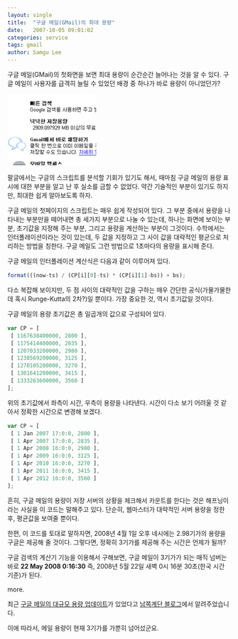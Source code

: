 ```yaml
---
layout: single
title:  "구글 메일(GMail)의 최대 용량"
date:   2007-10-05 09:01:02
categories: service
tags: gmail
author: Samgu Lee
---
```

구글 메일(GMail)의 첫화면을 보면 최대 용량이 순간순간 늘어나는 것을 알 수 있다. 구글 메일이 사용자를 급격히 늘릴 수 있었던 배경 중 하나가 바로 용량이 아니었던가?

![구글 메일의 최대 용량, 1초마다 늘어난다](/assets/gmail-max-storage.jpg)

팔글에서는 구글의 스크립트를 분석할 기회가 있기도 해서, 때마침 구글 메일의 용량 표시에 대한 부분을 알고 난 후 실소를 금할 수 없었다. 약간 기술적인 부분이 있기도 하지만, 최대한 쉽게 알아보도록 하자.

구글 메일의 첫페이지의 스크립트는 매우 쉽게 작성되어 있다. 그 부분 중에서 용량을 나타내는 부분만을 떼어내면 총 세가지 부분으로 나눌 수 있는데, 하나는 화면에 보이는 부분, 초기값을 지정해 주는 부분, 그리고 용량을 계산하는 부분이 그것이다. 수학에서는 인터폴레이션이라는 것이 있는데, 두 값을 지정하고 그 사이 값을 대략적인 평균으로 처리하는 방법을 칭한다. 구글 메일도 그런 방법으로 1초마다의 용량을 표시해 준다.

구글 메일의 인터폴레이션 계산식은 다음과 같이 이루어져 있다.

```js
format(((now-ts) / (CP[i][0]-ts) * (CP[i][1]-bs)) + bs);
```

다소 복잡해 보이지만, 두 점 사이의 대략적인 값을 구하는 매우 간단한 공식(가물가물한데 혹시 Runge-Kutta의 2차?)일 뿐이다. 가장 중요한 것, 역시 초기값일 것이다.

구글 메일의 용량 초기값은 총 일곱개의 값으로 구성되어 있다.

```js
var CP = [
 [ 1167638400000, 2800 ],
 [ 1175414400000, 2835 ],
 [ 1207033200000, 2980 ],
 [ 1238569200000, 3125 ],
 [ 1270105200000, 3270 ],
 [ 1301641200000, 3415 ],
 [ 1333263600000, 3560 ]
];
```

위의 초기값에서 좌측이 시간, 우측이 용량을 나타낸다. 시간이 다소 보기 어려울 것 같아서 정확한 시간으로 변경해 보겠다.

```js
var CP = [
 [ 1 Jan 2007 17:0:0, 2800 ],
 [ 1 Apr 2007 17:0:0, 2835 ],
 [ 1 Apr 2008 16:0:0, 2980 ],
 [ 1 Apr 2009 16:0:0, 3125 ],
 [ 1 Apr 2010 16:0:0, 3270 ],
 [ 1 Apr 2011 16:0:0, 3415 ],
 [ 1 Apr 2012 16:0:0, 3560 ]
];
```

흔히, 구글 메일의 용량이 저장 서버의 상황을 체크해서 카운트를 한다는 것은 해프닝이라는 사실을 이 코드는 말해주고 있다. 단순히, 웹마스터가 대략적인 서버 용량을 정한 후, 평균값을 보여줄 뿐이다.

한편, 이 코드를 토대로 말하자면, 2008년 4월 1일 오후 네시에는 2.98기가의 용량을 구글은 제공해 줄 것이다. 그렇다면, 정확히 3기가를 제공해 주는 시간은 언제가 될까?

구글 검색의 계산기 기능을 이용해서 구해보면, 구글 메일이 3기가가 되는 매직 넘버는 바로 **22 May 2008 0:16:30** 즉, 2008년 5월 22일 새벽 0시 16분 30초(한국 시간 기준)가 된다.

more.

최근 [구글 메일의 대규모 용량 업데이트](http://gmailblog.blogspot.com/2007/10/more-gmail-storage-coming-for-all.html)가 있었다고 [남쪽계단 블로그](http://southstep.egloos.com/1650623)에서 알려주었습니다.

이에 따라서, 메일 용량이 현재 3기가를 가뿐히 넘어섰군요.

